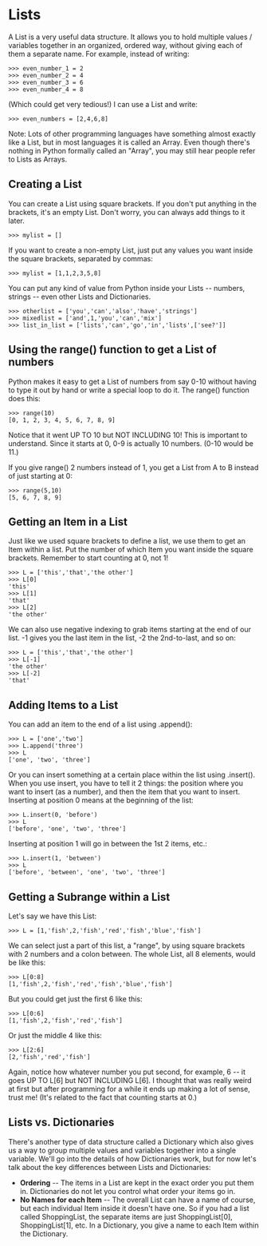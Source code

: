 Lists
=====

A List is a very useful data structure.  It allows you to hold multiple values / variables together in an organized, ordered way, without giving each of them a separate name.  For example, instead of writing:

	>>> even_number_1 = 2
	>>> even_number_2 = 4
	>>> even_number_3 = 6
	>>> even_number_4 = 8

(Which could get very tedious!)  I can use a List and write:

	>>> even_numbers = [2,4,6,8]

Note:  Lots of other programming languages have something almost exactly like a List, but in most languages it is called an Array.  Even though there's nothing in Python formally called an "Array", you may still hear people refer to Lists as Arrays.


Creating a List
---------------

You can create a List using square brackets.  If you don't put anything in the brackets, it's an empty List.  Don't worry, you can always add things to it later.

	>>> mylist = []

If you want to create a non-empty List, just put any values you want inside the square brackets, separated by commas:

	>>> mylist = [1,1,2,3,5,8]

You can put any kind of value from Python inside your Lists -- numbers, strings -- even other Lists and Dictionaries.

	>>> otherlist = ['you','can','also','have','strings']
	>>> mixedlist = ['and',1,'you','can','mix']
	>>> list_in_list = ['lists','can','go','in','lists',['see?']]


Using the range() function to get a List of numbers
---------------------------------------------------

Python makes it easy to get a List of numbers from say 0-10 without having to type it out by hand or write a special loop to do it.  The range() function does this:

	>>> range(10)
	[0, 1, 2, 3, 4, 5, 6, 7, 8, 9]

Notice that it went UP TO 10 but NOT INCLUDING 10!  This is important to understand.  Since it starts at 0, 0-9 is actually 10 numbers.  (0-10 would be 11.)

If you give range() 2 numbers instead of 1, you get a List from A to B instead of just starting at 0:

	>>> range(5,10)
	[5, 6, 7, 8, 9]


Getting an Item in a List
-------------------------

Just like we used square brackets to define a list, we use them to get an Item within a list.  Put the number of which Item you want inside the square brackets.  Remember to start counting at 0, not 1!

	>>> L = ['this','that','the other']
	>>> L[0]
	'this'
	>>> L[1]
	'that'
	>>> L[2]
	'the other'

We can also use negative indexing to grab items starting at the end of our list.  -1 gives you the last item in the list, -2 the 2nd-to-last, and so on:

	>>> L = ['this','that','the other']
	>>> L[-1]
	'the other'
	>>> L[-2]
	'that'



Adding Items to a List
----------------------

You can add an item to the end of a list using .append():

	>>> L = ['one','two']
	>>> L.append('three')
	>>> L
	['one', 'two', 'three']

Or you can insert something at a certain place within the list using .insert().  When you use insert, you have to tell it 2 things: the position where you want to insert (as a number), and then the item that you want to insert.  Inserting at position 0 means at the beginning of the list:

	>>> L.insert(0, 'before')
	>>> L
	['before', 'one', 'two', 'three']

Inserting at position 1 will go in between the 1st 2 items, etc.:

	>>> L.insert(1, 'between')
	>>> L
	['before', 'between', 'one', 'two', 'three']


Getting a Subrange within a List
--------------------------------

Let's say we have this List:

	>>> L = [1,'fish',2,'fish','red','fish','blue','fish']

We can select just a part of this list, a "range", by using square brackets with 2 numbers and a colon between.  The whole List, all 8 elements, would be like this:

	>>> L[0:8]
	[1,'fish',2,'fish','red','fish','blue','fish']

But you could get just the first 6 like this:

	>>> L[0:6]
	[1,'fish',2,'fish','red','fish']

Or just the middle 4 like this:

	>>> L[2:6]
	[2,'fish','red','fish']

Again, notice how whatever number you put second, for example, 6 -- it goes UP TO L[6] but NOT INCLUDING L[6].  I thought that was really weird at first but after programming for a while it ends up making a lot of sense, trust me!  (It's related to the fact that counting starts at 0.)


Lists vs. Dictionaries
----------------------

There's another type of data structure called a Dictionary which also gives us a way to group multiple values and variables together into a single variable.  We'll go into the details of how Dictionaries work, but for now let's talk about the key differences between Lists and Dictionaries:

* __Ordering__ -- The items in a List are kept in the exact order you put them in.  Dictionaries do not let you control what order your items go in.
* __No Names for each Item__ -- The overall List can have a name of course, but each individual Item inside it doesn't have one.  So if you had a list called ShoppingList, the separate items are just ShoppingList[0], ShoppingList[1], etc.  In a Dictionary, you give a name to each Item within the Dictionary.

